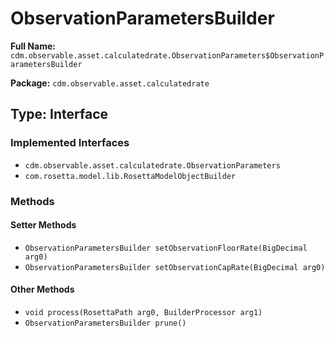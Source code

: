 # ObservationParametersBuilder

**Full Name:** `cdm.observable.asset.calculatedrate.ObservationParameters$ObservationParametersBuilder`

**Package:** `cdm.observable.asset.calculatedrate`

## Type: Interface

### Implemented Interfaces

- `cdm.observable.asset.calculatedrate.ObservationParameters`
- `com.rosetta.model.lib.RosettaModelObjectBuilder`

### Methods

#### Setter Methods

- `ObservationParametersBuilder setObservationFloorRate(BigDecimal arg0)`
- `ObservationParametersBuilder setObservationCapRate(BigDecimal arg0)`

#### Other Methods

- `void process(RosettaPath arg0, BuilderProcessor arg1)`
- `ObservationParametersBuilder prune()`


